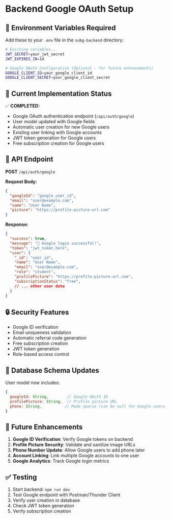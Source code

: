 # Backend Google OAuth Setup

## 🔑 Environment Variables Required

Add these to your `.env` file in the `subg-backend` directory:

```bash
# Existing variables...
JWT_SECRET=your_jwt_secret
JWT_EXPIRES_IN=1d

# Google OAuth Configuration (Optional - for future enhancements)
GOOGLE_CLIENT_ID=your_google_client_id
GOOGLE_CLIENT_SECRET=your_google_client_secret
```

## 🚀 Current Implementation Status

✅ **COMPLETED:**
- Google OAuth authentication endpoint (`/api/auth/google`)
- User model updated with Google fields
- Automatic user creation for new Google users
- Existing user linking with Google accounts
- JWT token generation for Google users
- Free subscription creation for Google users

## 🔧 API Endpoint

**POST** `/api/auth/google`

**Request Body:**
```json
{
  "googleId": "google_user_id",
  "email": "user@example.com",
  "name": "User Name",
  "picture": "https://profile-picture-url.com"
}
```

**Response:**
```json
{
  "success": true,
  "message": "🎉 Google login successful!",
  "token": "jwt_token_here",
  "user": {
    "_id": "user_id",
    "name": "User Name",
    "email": "user@example.com",
    "role": "student",
    "profilePicture": "https://profile-picture-url.com",
    "subscriptionStatus": "free",
    // ... other user data
  }
}
```

## 🔒 Security Features

- Google ID verification
- Email uniqueness validation
- Automatic referral code generation
- Free subscription creation
- JWT token generation
- Role-based access control

## 📱 Database Schema Updates

User model now includes:
```javascript
{
  googleId: String,        // Google OAuth ID
  profilePicture: String,  // Profile picture URL
  phone: String,          // Made sparse (can be null for Google users)
}
```

## 🚀 Future Enhancements

1. **Google ID Verification**: Verify Google tokens on backend
2. **Profile Picture Security**: Validate and sanitize image URLs
3. **Phone Number Update**: Allow Google users to add phone later
4. **Account Linking**: Link multiple Google accounts to one user
5. **Google Analytics**: Track Google login metrics

## ✅ Testing

1. Start backend: `npm run dev`
2. Test Google endpoint with Postman/Thunder Client
3. Verify user creation in database
4. Check JWT token generation
5. Verify subscription creation
